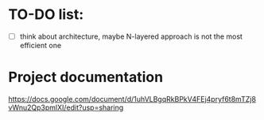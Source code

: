 # TO-DO list:
-[ ] think about architecture, maybe N-layered approach is not the most efficient one

# Project documentation
https://docs.google.com/document/d/1uhVLBgqRkBPkV4FEj4pryf6t8mTZj8vWnu2Qp3pmlXI/edit?usp=sharing
